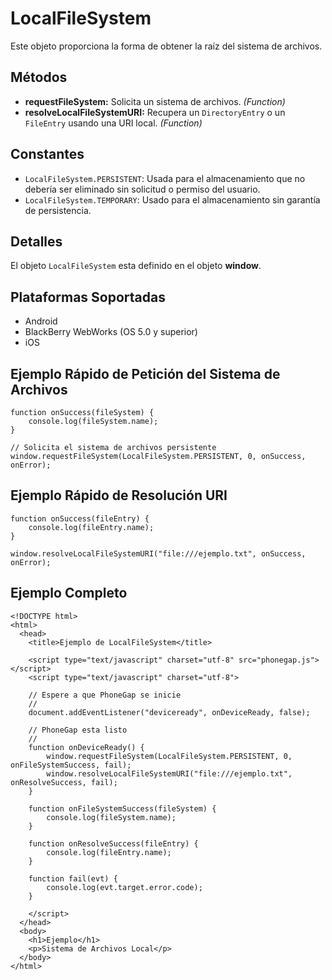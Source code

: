 LocalFileSystem
===============

Este objeto proporciona la forma de obtener la raíz del sistema de archivos.

Métodos
-------

- __requestFileSystem:__ Solicita un sistema de archivos. _(Function)_
- __resolveLocalFileSystemURI:__ Recupera un `DirectoryEntry` o un `FileEntry` usando una URI local. _(Function)_

Constantes
----------

- `LocalFileSystem.PERSISTENT`: Usada para el almacenamiento que no debería ser eliminado sin solicitud o permiso del usuario.
- `LocalFileSystem.TEMPORARY`: Usado para el almacenamiento sin garantía de persistencia.

Detalles
-------

El objeto `LocalFileSystem` esta definido en el objeto __window__.

Plataformas Soportadas
----------------------

- Android
- BlackBerry WebWorks (OS 5.0 y superior)
- iOS

Ejemplo Rápido de Petición del Sistema de Archivos
--------------------------------------------------

	function onSuccess(fileSystem) {
		console.log(fileSystem.name);
	}
	
	// Solicita el sistema de archivos persistente
	window.requestFileSystem(LocalFileSystem.PERSISTENT, 0, onSuccess, onError);

Ejemplo Rápido de Resolución URI
--------------------------------

	function onSuccess(fileEntry) {
		console.log(fileEntry.name);
	}

	window.resolveLocalFileSystemURI("file:///ejemplo.txt", onSuccess, onError);
	
Ejemplo Completo
---------------


    <!DOCTYPE html>
    <html>
      <head>
        <title>Ejemplo de LocalFileSystem</title>

        <script type="text/javascript" charset="utf-8" src="phonegap.js"></script>
        <script type="text/javascript" charset="utf-8">

        // Espere a que PhoneGap se inicie
        //
        document.addEventListener("deviceready", onDeviceReady, false);

        // PhoneGap esta listo
        //
        function onDeviceReady() {
			window.requestFileSystem(LocalFileSystem.PERSISTENT, 0, onFileSystemSuccess, fail);
			window.resolveLocalFileSystemURI("file:///ejemplo.txt", onResolveSuccess, fail);
        }

		function onFileSystemSuccess(fileSystem) {
			console.log(fileSystem.name);
		}

		function onResolveSuccess(fileEntry) {
			console.log(fileEntry.name);
		}
		
		function fail(evt) {
			console.log(evt.target.error.code);
		}
		
        </script>
      </head>
      <body>
        <h1>Ejemplo</h1>
        <p>Sistema de Archivos Local</p>
      </body>
    </html>
